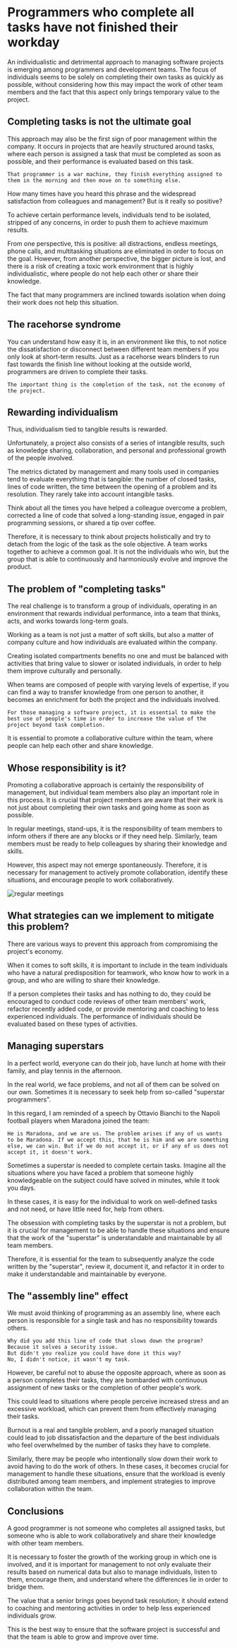 # Programmers who complete all tasks have not finished their workday

An individualistic and detrimental approach to managing software projects is emerging among programmers and development teams. The focus of individuals seems to be solely on completing their own tasks as quickly as possible, without considering how this may impact the work of other team members and the fact that this aspect only brings temporary value to the project.

## Completing tasks is not the ultimate goal

This approach may also be the first sign of poor management within the company. It occurs in projects that are heavily structured around tasks, where each person is assigned a task that must be completed as soon as possible, and their performance is evaluated based on this task.

```plaintext
That programmer is a war machine, they finish everything assigned to them in the morning and then move on to something else.
```

How many times have you heard this phrase and the widespread satisfaction from colleagues and management? But is it really so positive?

To achieve certain performance levels, individuals tend to be isolated, stripped of any concerns, in order to push them to achieve maximum results.

From one perspective, this is positive: all distractions, endless meetings, phone calls, and multitasking situations are eliminated in order to focus on the goal. However, from another perspective, the bigger picture is lost, and there is a risk of creating a toxic work environment that is highly individualistic, where people do not help each other or share their knowledge.

The fact that many programmers are inclined towards isolation when doing their work does not help this situation.

## The racehorse syndrome

You can understand how easy it is, in an environment like this, to not notice the dissatisfaction or disconnect between different team members if you only look at short-term results. Just as a racehorse wears blinders to run fast towards the finish line without looking at the outside world, programmers are driven to complete their tasks.

```plaintext
The important thing is the completion of the task, not the economy of the project.
```

## Rewarding individualism

Thus, individualism tied to tangible results is rewarded.

Unfortunately, a project also consists of a series of intangible results, such as knowledge sharing, collaboration, and personal and professional growth of the people involved.

The metrics dictated by management and many tools used in companies tend to evaluate everything that is tangible: the number of closed tasks, lines of code written, the time between the opening of a problem and its resolution. They rarely take into account intangible tasks.

Think about all the times you have helped a colleague overcome a problem, corrected a line of code that solved a long-standing issue, engaged in pair programming sessions, or shared a tip over coffee.

Therefore, it is necessary to think about projects holistically and try to detach from the logic of the task as the sole objective. A team works together to achieve a common goal. It is not the individuals who win, but the group that is able to continuously and harmoniously evolve and improve the product.

## The problem of "completing tasks"

The real challenge is to transform a group of individuals, operating in an environment that rewards individual performance, into a team that thinks, acts, and works towards long-term goals.

Working as a team is not just a matter of soft skills, but also a matter of company culture and how individuals are evaluated within the company.

Creating isolated compartments benefits no one and must be balanced with activities that bring value to slower or isolated individuals, in order to help them improve culturally and personally.

When teams are composed of people with varying levels of expertise, if you can find a way to transfer knowledge from one person to another, it becomes an enrichment for both the project and the individuals involved.

```plaintext
For those managing a software project, it is essential to make the best use of people's time in order to increase the value of the project beyond task completion.
```

It is essential to promote a collaborative culture within the team, where people can help each other and share knowledge.

## Whose responsibility is it?

Promoting a collaborative approach is certainly the responsibility of management, but individual team members also play an important role in this process. It is crucial that project members are aware that their work is not just about completing their own tasks and going home as soon as possible.

In regular meetings, stand-ups, it is the responsibility of team members to inform others if there are any blocks or if they need help. Similarly, team members must be ready to help colleagues by sharing their knowledge and skills.

However, this aspect may not emerge spontaneously. Therefore, it is necessary for management to actively promote collaboration, identify these situations, and encourage people to work collaboratively.

![regular meetings](02-FinireIPropriTask-articolo-2-leonardo-ai.jpg)

## What strategies can we implement to mitigate this problem?

There are various ways to prevent this approach from compromising the project's economy.

When it comes to soft skills, it is important to include in the team individuals who have a natural predisposition for teamwork, who know how to work in a group, and who are willing to share their knowledge.

If a person completes their tasks and has nothing to do, they could be encouraged to conduct code reviews of other team members' work, refactor recently added code, or provide mentoring and coaching to less experienced individuals. The performance of individuals should be evaluated based on these types of activities.

## Managing superstars

In a perfect world, everyone can do their job, have lunch at home with their family, and play tennis in the afternoon.

In the real world, we face problems, and not all of them can be solved on our own. Sometimes it is necessary to seek help from so-called "superstar programmers".

In this regard, I am reminded of a speech by Ottavio Bianchi to the Napoli football players when Maradona joined the team:

```plaintext
He is Maradona, and we are us. The problem arises if any of us wants to be Maradona. If we accept this, that he is him and we are something else, we can win. But if we do not accept it, or if any of us does not accept it, it doesn't work.
```

Sometimes a superstar is needed to complete certain tasks. Imagine all the situations where you have faced a problem that someone highly knowledgeable on the subject could have solved in minutes, while it took you days.

In these cases, it is easy for the individual to work on well-defined tasks and not need, or have little need for, help from others.

The obsession with completing tasks by the superstar is not a problem, but it is crucial for management to be able to handle these situations and ensure that the work of the "superstar" is understandable and maintainable by all team members.

Therefore, it is essential for the team to subsequently analyze the code written by the "superstar", review it, document it, and refactor it in order to make it understandable and maintainable by everyone.

## The "assembly line" effect

We must avoid thinking of programming as an assembly line, where each person is responsible for a single task and has no responsibility towards others.

```plaintext
Why did you add this line of code that slows down the program?
Because it solves a security issue.
But didn't you realize you could have done it this way?
No, I didn't notice, it wasn't my task.
```

However, be careful not to abuse the opposite approach, where as soon as a person completes their tasks, they are bombarded with continuous assignment of new tasks or the completion of other people's work.

This could lead to situations where people perceive increased stress and an excessive workload, which can prevent them from effectively managing their tasks.

Burnout is a real and tangible problem, and a poorly managed situation could lead to job dissatisfaction and the departure of the best individuals who feel overwhelmed by the number of tasks they have to complete.

Similarly, there may be people who intentionally slow down their work to avoid having to do the work of others. In these cases, it becomes crucial for management to handle these situations, ensure that the workload is evenly distributed among team members, and implement strategies to improve collaboration within the team.

## Conclusions

A good programmer is not someone who completes all assigned tasks, but someone who is able to work collaboratively and share their knowledge with other team members.

It is necessary to foster the growth of the working group in which one is involved, and it is important for management to not only evaluate their results based on numerical data but also to manage individuals, listen to them, encourage them, and understand where the differences lie in order to bridge them.

The value that a senior brings goes beyond task resolution; it should extend to coaching and mentoring activities in order to help less experienced individuals grow.

This is the best way to ensure that the software project is successful and that the team is able to grow and improve over time.
